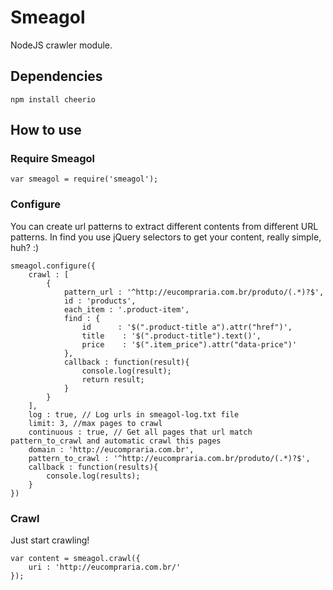 # Smeagol #

NodeJS crawler module.

## Dependencies ##
    npm install cheerio


## How to use ##

### Require Smeagol ###
    var smeagol = require('smeagol');


### Configure ###
You can create url patterns to extract different contents from different URL patterns. In find you use jQuery selectors to get your content, really simple, huh? :)

    smeagol.configure({
        crawl : [
            {
                pattern_url : '^http://eucompraria.com.br/produto/(.*)?$',
                id : 'products',
                each_item : '.product-item',
                find : {
                    id      : '$(".product-title a").attr("href")',
                    title    : '$(".product-title").text()',
                    price    : '$(".item_price").attr("data-price")'
                },
                callback : function(result){
                    console.log(result);
                    return result;
                }
            }
        ],
        log : true, // Log urls in smeagol-log.txt file
        limit: 3, //max pages to crawl
        continuous : true, // Get all pages that url match pattern_to_crawl and automatic crawl this pages
        domain : 'http://eucompraria.com.br',
        pattern_to_crawl : '^http://eucompraria.com.br/produto/(.*)?$', 
        callback : function(results){
            console.log(results);
        }
    })

### Crawl ###
Just start crawling!

    var content = smeagol.crawl({
        uri : 'http://eucompraria.com.br/'
    });
